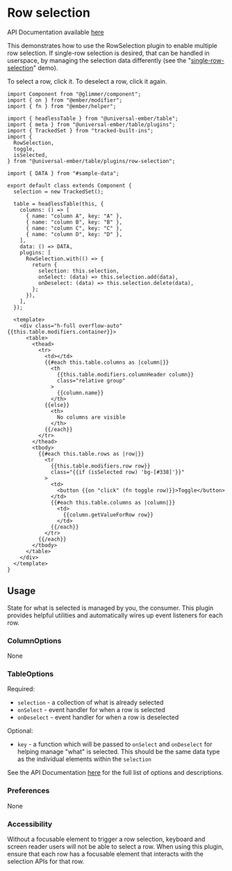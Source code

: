 # Row selection

API Documentation available [here][api-docs]

[api-docs]: /api/modules/plugins_row-selection

This demonstrates how to use the RowSelection plugin to enable multiple row selection.
If single-row selection is desired, that can be handled in userspace, by managing the selection data differently (see the "[single-row-selection](/docs/demos/single-row-selection)" demo).

To select a row, click it. To deselect a row, click it again.

<div class="featured-demo" data-demo-fit data-demo-tight>

```gjs live preview no-shadow
import Component from "@glimmer/component";
import { on } from "@ember/modifier";
import { fn } from "@ember/helper";

import { headlessTable } from "@universal-ember/table";
import { meta } from "@universal-ember/table/plugins";
import { TrackedSet } from "tracked-built-ins";
import {
  RowSelection,
  toggle,
  isSelected,
} from "@universal-ember/table/plugins/row-selection";

import { DATA } from "#sample-data";

export default class extends Component {
  selection = new TrackedSet();

  table = headlessTable(this, {
    columns: () => [
      { name: "column A", key: "A" },
      { name: "column B", key: "B" },
      { name: "column C", key: "C" },
      { name: "column D", key: "D" },
    ],
    data: () => DATA,
    plugins: [
      RowSelection.with(() => {
        return {
          selection: this.selection,
          onSelect: (data) => this.selection.add(data),
          onDeselect: (data) => this.selection.delete(data),
        };
      }),
    ],
  });

  <template>
    <div class="h-full overflow-auto" {{this.table.modifiers.container}}>
      <table>
        <thead>
          <tr>
            <td></td>
            {{#each this.table.columns as |column|}}
              <th
                {{this.table.modifiers.columnHeader column}}
                class="relative group"
              >
                {{column.name}}
              </th>
            {{else}}
              <th>
                No columns are visible
              </th>
            {{/each}}
          </tr>
        </thead>
        <tbody>
          {{#each this.table.rows as |row|}}
            <tr
              {{this.table.modifiers.row row}}
              class="{{if (isSelected row) 'bg-[#338]'}}"
            >
              <td>
                <button {{on "click" (fn toggle row)}}>Toggle</button>
              </td>
              {{#each this.table.columns as |column|}}
                <td>
                  {{column.getValueForRow row}}
                </td>
              {{/each}}
            </tr>
          {{/each}}
        </tbody>
      </table>
    </div>
  </template>
}
```

</div>

## Usage

State for what is selected is managed by you, the consumer.
This plugin provides helpful utilities and automatically wires up event listeners for each row.

### ColumnOptions

None

### TableOptions

Required:

- `selection` - a collection of what is already selected
- `onSelect` - event handler for when a row is selected
- `onDeselect` - event handler for when a row is deselected

Optional:

- `key` - a function which will be passed to `onSelect` and `onDeselect` for helping manage "what" is selected. This should be the same data type as the individual elements within the `selection`

See the API Documentation [here][api-docs] for the full list of options and descriptions.

### Preferences

None

### Accessibility

Without a focusable element to trigger a row selection,
keyboard and screen reader users will not be able to select a row.
When using this plugin, ensure that each row has a focusable element that interacts with the selection APIs for that row.
